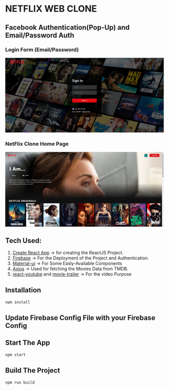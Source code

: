 # NETFLIX WEB CLONE

## Facebook Authentication(Pop-Up) and Email/Password Auth

### Login Form (Email/Password)

![Login Form](./src/Images/Snap-1.jpg)

### NetFlix Clone Home Page

![Home Page](./src/Images/Snap-2.jpg)

## Tech Used:

1. [Create React App](https://github.com/facebook/create-react-app) -> for creating the ReactJS Project.
2. [Firebase](https://github.com/firebase/firebaseui-web) -> For the Deployment of the Project and Authentication.
3. [Material-ui](https://github.com/mui-org/material-ui) -> For Some Easly-Available Components
4. [Axios](https://github.com/axios/axios) -> Used for fetching the Movies Data from TMDB.
5. [react-youtube](https://github.com/tjallingt/react-youtube) and [movie-trailer](https://github.com/lacymorrow/movie-trailer) -> For the video Purpose

## Installation

```
npm install
```

## Update Firebase Config File with your Firebase Config

## Start The App

```
npm start
```

## Build The Project

```
npm run build
```
